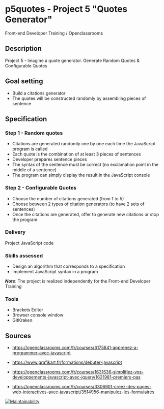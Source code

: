 # p5quotes - Project 5 "Quotes Generator"

Front-end Developer Training / Openclassrooms  

## Description

Project 5 - Imagine a quote generator. Generate Random Quotes & Configurable Quotes  

## Goal setting

* Build a citations generator
* The quotes will be constructed randomly by assembling pieces of sentence
  
## Specification
  
### Step 1 - Random quotes

* Citations are generated randomly one by one each time the JavaScript program is called
* Each quote is the combination of at least 3 pieces of sentences
* Developer prepares sentence pieces
* The syntax of the sentence must be correct (no exclamation point in the middle of a sentence)
* The program can simply display the result in the JavaScript console

### Step 2 - Configurable Quotes

* Choose the number of citations generated (from 1 to 5)
* Choose between 2 types of citation generators (to have 2 sets of sentences)
* Once the citations are generated, offer to generate new citations or stop the program
  
### Delivery
  
Project JavaScript code
  
### Skills assessed
  
* Design an algorithm that corresponds to a specification
* Implement JavaScript syntax in a program
  
***Note***: The project is realized independently for the Front-end Developer Training
  
### Tools
  
* Brackets Editor
* Browser console window
* GitKraken
  
## Sources
  
* <https://openclassrooms.com/fr/courses/6175841-apprenez-a-programmer-avec-javascript>
  
* <https://www.grafikart.fr/formations/debuter-javascript>  

* <https://openclassrooms.com/fr/courses/1631636-simplifiez-vos-developpements-javascript-avec-jquery/1631981-premiers-pas>
  
* <https://openclassrooms.com/fr/courses/3306901-creez-des-pages-web-interactives-avec-javascript/3514956-manipulez-les-formulaires>
    
[![Maintainability](https://api.codeclimate.com/v1/badges/5438c41caa6341113227/maintainability)](https://codeclimate.com/github/lana-rodion/p5quotes/maintainability)
